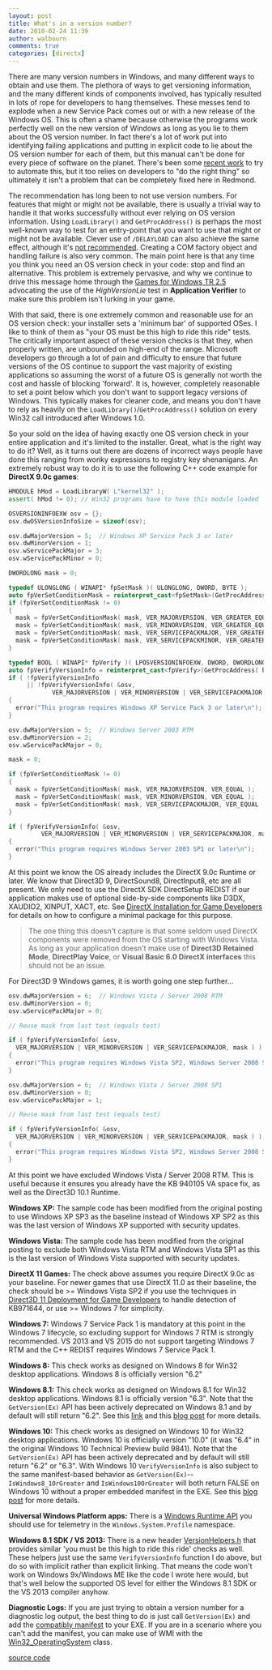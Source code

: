 ```yaml
---
layout: post
title: What's in a version number?
date: 2010-02-24 11:39
author: walbourn
comments: true
categories: [directx]
---
```

There are many version numbers in Windows, and many different ways to obtain and use them. The plethora of ways to get versioning information, and the many different kinds of components involved, has typically resulted in lots of rope for developers to hang themselves. These messes tend to explode when a new Service Pack comes out or with a new release of the Windows OS. This is often a shame because otherwise the programs work perfectly well on the new version of Windows as long as you lie to them about the OS version number. In fact there's a lot of work put into identifying failing applications and putting in explicit code to lie about the OS version number for each of them, but this manual can't be done for every piece of software on the planet. There's been some <a href="https://docs.microsoft.com/en-us/windows/desktop/Win7AppQual/compatibility---application-manifest">recent work</a> to try to automate this, but it too relies on developers to "do the right thing" so ultimately it isn't a problem that can be completely fixed here in Redmond.
<!--more-->

The recommendation has long been to not use version numbers. For features that might or might not be available, there is usually a trivial way to handle it that works successfully without ever relying on OS version information. Using ``LoadLibrary()`` and ``GetProcAddress()`` is perhaps the most well-known way to test for an entry-point that you want to use that might or might not be available. Clever use of ``/DELAYLOAD`` can also achieve the same effect, although it's <a href="http://blogs.msdn.com/larryosterman/archive/2009/03/06/delay-load-is-not-a-good-way-to-check-for-functionality.aspx">not recommended</a>. Creating a COM factory object and handling failure is also very common. The main point here is that any time you think you need an OS version check in your code: stop and find an alternative. This problem is extremely pervasive, and why we continue to drive this message home through the <a href="https://docs.microsoft.com/en-us/windows/desktop/DxTechArts/games-for-windows-technical-requirements-1-1-0006">Games for Windows TR 2.5</a> advocating the use of the *HighVersionLie* test in **Application Verifier** to make sure this problem isn't lurking in your game.

With that said, there is one extremely common and reasonable use for an OS version check: your installer sets a 'minimum bar' of supported OSes. I like to think of them as "your OS must be this high to ride this ride" tests. The critically important aspect of these version checks is that they, when properly written, are unbounded on high-end of the range. Microsoft developers go through a lot of pain and difficulty to ensure that future versions of the OS continue to support the vast majority of existing applications so assuming the worst of a future OS is generally not worth the cost and hassle of blocking 'forward'. It is, however, completely reasonable to set a point below which you don't want to support legacy versions of Windows. This typically makes for cleaner code, and means you don't have to rely as heavily on the ``LoadLibrary()``/``GetProcAddress()`` solution on every Win32 call introduced after Windows 1.0.

So your sold on the idea of having exactly one OS version check in your entire application and it's limited to the installer. Great, what is the right way to do it? Well, as it turns out there are dozens of incorrect ways people have done this ranging from wonky expressions to registry key shenanigans. An extremely robust way to do it is to use the following C++ code example for <strong>DirectX 9.0c games</strong>:

```cpp
HMODULE hMod = LoadLibraryW( L"kernel32" );
assert( hMod != 0); // Win32 programs have to have this module loaded

OSVERSIONINFOEXW osv = {};
osv.dwOSVersionInfoSize = sizeof(osv);

osv.dwMajorVersion = 5;  // Windows XP Service Pack 3 or later
osv.dwMinorVersion = 1;
osv.wServicePackMajor = 3;
osv.wServicePackMinor = 0;

DWORDLONG mask = 0;

typedef ULONGLONG ( WINAPI* fpSetMask )( ULONGLONG, DWORD, BYTE );
auto fpVerSetConditionMask = reinterpret_cast<fpSetMask>(GetProcAddress( hMod, "VerSetConditionMask" ));
if (fpVerSetConditionMask != 0)
{
  mask = fpVerSetConditionMask( mask, VER_MAJORVERSION, VER_GREATER_EQUAL );
  mask = fpVerSetConditionMask( mask, VER_MINORVERSION, VER_GREATER_EQUAL );
  mask = fpVerSetConditionMask( mask, VER_SERVICEPACKMAJOR, VER_GREATER_EQUAL );
  mask = fpVerSetConditionMask( mask, VER_SERVICEPACKMINOR, VER_GREATER_EQUAL );
}

typedef BOOL ( WINAPI* fpVerify )( LPOSVERSIONINFOEXW, DWORD, DWORDLONG );
auto fpVerifyVersionInfo = reinterpret_cast<fpVerify>(GetProcAddress( hMod, "VerifyVersionInfoW" ));
if ( !fpVerifyVersionInfo
     || !fpVerifyVersionInfo( &osv,
            VER_MAJORVERSION | VER_MINORVERSION | VER_SERVICEPACKMAJOR | VER_SERVICEPACKMINOR, mask ) )
{
  error("This program requires Windows XP Service Pack 3 or later\n");
}

osv.dwMajorVersion = 5;  // Windows Server 2003 RTM
osv.dwMinorVersion = 2;
osv.wServicePackMajor = 0;

mask = 0;

if (fpVerSetConditionMask != 0)
{
  mask = fpVerSetConditionMask( mask, VER_MAJORVERSION, VER_EQUAL );
  mask = fpVerSetConditionMask( mask, VER_MINORVERSION, VER_EQUAL );
  mask = fpVerSetConditionMask( mask, VER_SERVICEPACKMAJOR, VER_EQUAL );
}

if ( fpVerifyVersionInfo( &osv,
         VER_MAJORVERSION | VER_MINORVERSION | VER_SERVICEPACKMAJOR, mask ) )
{
  error("This program requires Windows Server 2003 SP1 or later\n");
}
```

At this point we know the OS already includes the DirectX 9.0c Runtime or later. We know that Direct3D 9, DirectSound8, DirectInput8, etc are all present. We only need to use the DirectX SDK DirectSetup REDIST if our application makes use of optional side-by-side components like D3DX, XAUDIO2, XINPUT, XACT, etc. See <a href="https://docs.microsoft.com/en-us/windows/desktop/DxTechArts/directx-setup-for-game-developers">DirectX Installation for Game Developers</a> for details on how to configure a minimal package for this purpose.

> The one thing this doesn't capture is that some seldom used DirectX components were removed from the OS starting with Windows Vista. As long as your application doesn't make use of **Direct3D Retained Mode**, **DirectPlay Voice**, or **Visual Basic 6.0 DirectX interfaces** this should not be an issue.

For Direct3D 9 Windows games, it is worth going one step further...

```cpp
osv.dwMajorVersion = 6;  // Windows Vista / Server 2008 RTM
osv.dwMinorVersion = 0;
osv.wServicePackMajor = 0;

// Reuse mask from last test (equals test)

if ( fpVerifyVersionInfo( &osv,
  VER_MAJORVERSION | VER_MINORVERSION | VER_SERVICEPACKMAJOR, mask ) )
{
  error("This program requires Windows Vista SP2, Windows Server 2008 SP2, or later\n");
}

osv.dwMajorVersion = 6;  // Windows Vista / Server 2008 SP1
osv.dwMinorVersion = 0;
osv.wServicePackMajor = 1;

// Reuse mask from last test (equals test)

if ( fpVerifyVersionInfo( &osv,
  VER_MAJORVERSION | VER_MINORVERSION | VER_SERVICEPACKMAJOR, mask ) )
{
  error("This program requires Windows Vista SP2, Windows Server 2008 SP2, or later\n");
}
```

At this point we have excluded Windows Vista / Server 2008 RTM. This is useful because it ensures you already have the KB 940105 VA space fix, as well as the Direct3D 10.1 Runtime.

<strong>Windows XP:</strong> The sample code has been modified from the original posting to use Windows XP SP3 as the baseline instead of Windows XP SP2 as this was the last version of Windows XP supported with security updates.

<strong>Windows Vista:</strong> The sample code has been modified from the original posting to exclude both Windows Vista RTM and Windows Vista SP1 as this is the last version of Windows Vista supported with security updates.

<strong>DirectX 11 Games:</strong> The check above assumes you require DirectX 9.0c as your baseline. For newer games that use DirectX 11.0 as their baseline, the check should be >= Windows Vista SP2 if you use the techniques in <a href="https://docs.microsoft.com/en-us/windows/desktop/direct3darticles/direct3d11-deployment">Direct3D 11 Deployment for Game Developers</a> to handle detection of KB971644, or use >= Windows 7 for simplicity.

<strong>Windows 7:</strong> Windows 7 Service Pack 1 is mandatory at this point in the Windows 7 lifecycle, so excluding support for Windows 7 RTM is strongly recommended. VS 2013 and VS 2015 do not support targeting Windows 7 RTM and the C++ REDIST requires Windows 7 Service Pack 1.

<strong>Windows 8:</strong> This check works as designed on Windows 8 for Win32 desktop applications. Windows 8 is officially version "6.2"

<strong>Windows 8.1:</strong> This check works as designed on Windows 8.1 for Win32 desktop applications. Windows 8.1 is officially version "6.3". Note that the ``GetVersion(Ex)`` API has been actively deprecated on Windows 8.1 and by default will still return "6.2". See this <a href="https://docs.microsoft.com/en-us/windows/desktop/w8cookbook/operating-system-version-changes-in-windows-8-1">link</a> and this [blog post](https://walbourn.github.io/manifest-madness/) for more details.

<strong>Windows 10:</strong> This check works as designed on Windows 10 for Win32 desktop applications. Windows 10 is officially version "10.0" (it was "6.4" in the original Windows 10 Technical Preview build 9841). Note that the ``GetVersion(Ex)`` API has been actively deprecated and by default will still return "6.2" or "6.3". With Windows 10 ``VerifyVersionInfo`` is also subject to the same manifest-based behavior as ``GetVersion(Ex)``--``IsWindows8_1OrGreater`` and ``IsWindows10OrGreater`` will both return FALSE on Windows 10 without a proper embedded manifest in the EXE. See this [blog post](https://walbourn.github.io/manifest-madness/) for more details.

<strong>Universal Windows Platform apps:</strong> There is a <a href="https://docs.microsoft.com/en-us/uwp/api/Windows.System.Profile.AnalyticsInfo#Windows_System_Profile_AnalyticsInfo_VersionInfo">Windows Runtime API</a> you should use for telemetry in the ``Windows.System.Profile`` namespace.

<strong>Windows 8.1 SDK / VS 2013:</strong> There is a new header <a href="https://docs.microsoft.com/en-us/windows/desktop/SysInfo/version-helper-apis">VersionHelpers.h</a> that provides similar 'you must be this high to ride this ride' checks as well. These helpers just use the same ``VerifyVersionInfo`` function I do above, but do so with implicit rather than explicit linking. That means the code won't work on Windows 9x/Windows ME like the code I wrote here would, but that's well below the supported OS level for either the Windows 8.1 SDK or the VS 2013 compiler anyhow.

<strong>Diagnostic Logs:</strong> If you are just trying to obtain a version number for a diagnostic log output, the best thing to do is just call ``GetVersion(Ex)`` and add the [compatibly manifest](https://walbourn.github.io/manifest-madness/) to your EXE. If you are in a scenario where you can't add the manifest, you can make use of WMI with the <a href="https://docs.microsoft.com/en-us/windows/desktop/CIMWin32Prov/win32-operatingsystem">Win32_OperatingSystem</a> class.

[source code](https://walbourn.github.io/download/oscheck_direct3d9.cpp)
